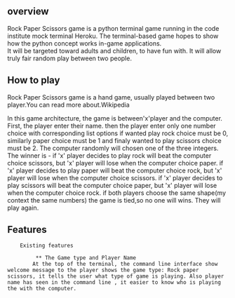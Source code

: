 ##   overview 
 
Rock Paper Scissors game is a python terminal game running in the code institute mock terminal Heroku. The terminal-based game hopes to show how the python concept works in-game applications.  
It will be targeted toward adults and children, to have fun 
with. It will allow truly fair random play between two people.

##  How to play
Rock Paper Scissors game is a hand game, usually played between two player.You can read more about.Wikipedia 

In this game architecture, the game is  between'x'player and the computer. First, the player enter their name. then the player enter only one number choice with corresponding list options if wanted play rock choice must be 0, similarly paper choice must be 1 and finaly wanted to play scissors choice must be 2. The computer randomly will chosen one of the three integers.
The winner is 
		- if 'x' player decides to play rock will beat the computer choice scissors, but 'x' player will lose when the computer choice paper.
		if 'x' player decides to play paper will beat the computer choice rock, but 'x' player will lose when the computer choice scissors.
		if 'x' player decides to play scissors will beat the computer choice paper, but 'x' player will lose when the computer choice rock.
		if both players choose the same shape(my context the same numbers) the game is tied,so no one 
        will wins. They will  play again. 
 ##   Features 

		Existing features
	
	         ** The Game type and Player Name 
			At the top of the terminal, the command line interface show welcome message to the player shows the game type: Rock paper scissors, it tells the user what type of game is playing. Also player name has seen in the command line , it easier to know who is playing the with the computer.

